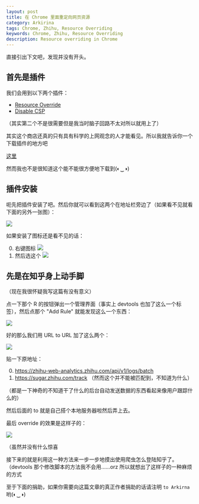 ```yaml
---
layout: post
title: 在 Chrome 里面重定向网页资源
category: Arkirina
tags: Chrome, Zhihu, Resource Overriding
keywords: Chrome, Zhihu, Resource Overriding
description: Resource overriding in Chrome
---
```


直接引出下文吧，发现并没有开头。

## 首先是插件

我们会用到以下两个插件：

+ [Resource Override](https://chrome.google.com/webstore/detail/pkoacgokdfckfpndoffpifphamojphii)
+ [Disable CSP](https://chrome.google.com/webstore/detail/disable-content-security/ieelmcmcagommplceebfedjlakkhpden)

（其实第二个不是很需要但是我当时脑子回路不太对所以就用上了）

其实这个商店还真的只有具有科学的上网观念的人才能看见。所以我就告诉你一个下载插件的地方吧

[这里](https://chrome-extension-downloader.com/)

然而我也不是很知道这个能不能很方便地下载到(◐‿◑)﻿

## 插件安装

呃先把插件安装了吧。然后你就可以看到这两个在地址栏旁边了（如果看不见就看下面的另外一张图）：

![](https://coding.net/u/ice1000/p/Images/git/raw/master/misc/chrome-toolbar-w-plugins.png)

如果安装了图标还是看不见的话：

0. 右键图标 ![](https://coding.net/u/ice1000/p/Images/git/raw/master/misc/hidden-plugin-icon-show-1.png)
0. 然后选这个 ![](https://coding.net/u/ice1000/p/Images/git/raw/master/misc/hidden-plugin-icon-show-2.png)

## 先是在知乎身上动手脚

（现在我很怀疑我写这篇有没有意义）

点一下那个 R 的按钮弹出一个管理界面（事实上 devtools 也加了这么一个标签），然后点那个 "Add Rule" 就能发现这么一个东西：

![](https://coding.net/u/ice1000/p/Images/git/raw/master/blog-img/akirina/resource-override-2.png)

好的那么我们用 URL to URL 加了这么两个：

![](https://coding.net/u/ice1000/p/Images/git/raw/master/blog-img/akirina/resource-override-1.png)

贴一下原地址：

0. https://zhihu-web-analytics.zhihu.com/api/v1/logs/batch
0. https://sugar.zhihu.com/track （然而这个并不能被匹配到，不知道为什么）

（都是一下神奇的不知道干了什么的后台自动发送数据的东西看起来像用户跟踪什么的）

然后后面的 to 就是自己搭个本地服务器啦然后弄上去。

最后 override 的效果是这样子的：

![](https://coding.net/u/ice1000/p/Images/git/raw/master/blog-img/akirina/redirection-in-devtools.png)

（虽然并没有什么惊喜

接下来的就是利用这一种方法来一步一步地摸出使用爬虫怎么登陆知乎了。
（devtools 那个修改脚本的方法我不会用……orz 所以就想出了这样子的一种麻烦的方式

至于下面的捐助，如果你需要向这篇文章的真正作者捐助的话请注明 `to Arkirna` 哟(◐‿◑)﻿